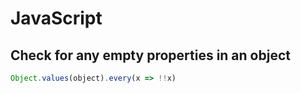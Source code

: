 # JavaScript

## Check for any empty properties in an object

```javascript
Object.values(object).every(x => !!x) 
```
